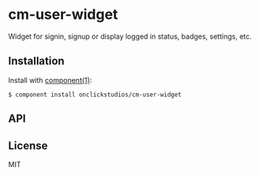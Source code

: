 
# cm-user-widget

  Widget for signin, signup or display logged in status, badges, settings, etc.

## Installation

  Install with [component(1)](http://component.io):

    $ component install onclickstudios/cm-user-widget

## API



## License

  MIT
